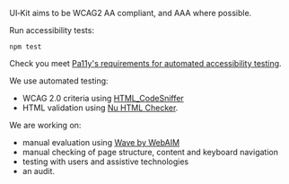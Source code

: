 UI&#8209;Kit aims to be WCAG2 AA compliant, and AAA where possible.

Run accessibility tests:

```
npm test
```

Check you meet [Pa11y's requirements for automated accessibility testing](https://github.com/pa11y/pa11y#requirements).

We use automated testing:
- WCAG 2.0 criteria using <a href="http://squizlabs.github.io/HTML_CodeSniffer/" rel="external">HTML_CodeSniffer</a>
- HTML validation using <a href="http://validator.github.io/validator/" rel="external">Nu HTML Checker</a>.

We are working on:
- manual evaluation using <a href="http://wave.webaim.org/" rel="external">Wave by WebAIM</a>
- manual checking of page structure, content and keyboard navigation
- testing with users and assistive technologies
- an audit.
